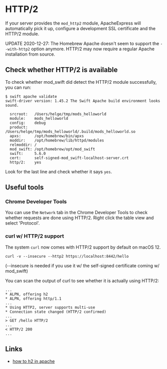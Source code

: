 # HTTP/2

If your server provides the `mod_http2` module, ApacheExpress will
automatically pick it up, configure a development SSL certificate and
the HTTP/2 module.

UPDATE 2020-12-27: The Homebrew Apache doesn't seem to support the
`--with-http2` option anymore. HTTP/2 may now require a regular
Apache installation from source.

## Check whether HTTP/2 is available

To check whether mod_swift did detect the HTTP/2 module successfully, you can
run:

```
$ swift apache validate
swift-driver version: 1.45.2 The Swift Apache build environment looks sound.

  srcroot:   /Users/helge/tmp/mods_helloworld
  module:    mods_helloworld
  config:    debug
  product:   /Users/helge/tmp/mods_helloworld/.build/mods_helloworld.so
  apxs:      /opt/homebrew/bin/apxs
  moddir:    /opt/homebrew/lib/httpd/modules
  relmoddir: /
  mod_swift: /opt/homebrew/opt/mod_swift
  swift:     5.6.0
  cert:      self-signed-mod_swift-localhost-server.crt
  http/2:    yes
```

Look for the last line and check whether it says `yes`.

## Useful tools

### Chrome Developer Tools

You can use the `Network` tab in the Chrome Developer Tools to check whether
requests are done using HTTP/2. Right click the table view and select
'Protocol'.

### curl w/ HTTP/2 support

The system `curl` now comes with HTTP/2 support by default on macOS 12.

```shell
curl -v --insecure --http2 https://localhost:8442/hello
```
(--insecure is needed if you use it w/ the self-signed certificate coming w/
 mod_swift)

You can scan the output of curl to see whether it is actually using HTTP/2:

```
...
* ALPN, offering h2
* ALPN, offering http/1.1
...
* Using HTTP2, server supports multi-use
* Connection state changed (HTTP/2 confirmed)
...
> GET /hello HTTP/2
...
< HTTP/2 200
...
```


## Links

  - [how to h2 in apache](https://icing.github.io/mod_h2/howto.html)
